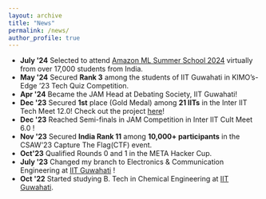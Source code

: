 ```yaml
---
layout: archive
title: "News"
permalink: /news/
author_profile: true
---
```


* **July '24** Selected to attend [Amazon ML Summer School 2024](https://www.amazon.science/academic-engagements/amazon-launches-annual-ml-summer-school-in-india) virtually from over 17,000 students from India.
* **May '24** Secured **Rank 3** among the students of IIT Guwahati in KIMO’s-Edge ’23 Tech Quiz Competition.
* **Apr '24** Became the JAM Head at Debating Society, IIT Guwahati!
* **Dec '23** Secured **1st** place (Gold Medal) among **21 IITs** in the Inter IIT Tech Meet 12.0! Check out the project [here](https://t.ly/airline)!
* **Dec '23** Reached Semi-finals in JAM Competition in Inter IIT Cult Meet 6.0 !
* **Nov '23** Secured **India Rank 11** among **10,000+ participants** in the CSAW'23 Capture The Flag(CTF) event.
* **Oct'23** Qualified Rounds 0 and 1 in the META Hacker Cup.
* **July '23** Changed my branch to Electronics & Communication Engineering at [IIT Guwahati](https://iitg.ac.in/) !
* **Oct '22** Started studying B. Tech in Chemical Engineering at [IIT Guwahati](https://iitg.ac.in/).
